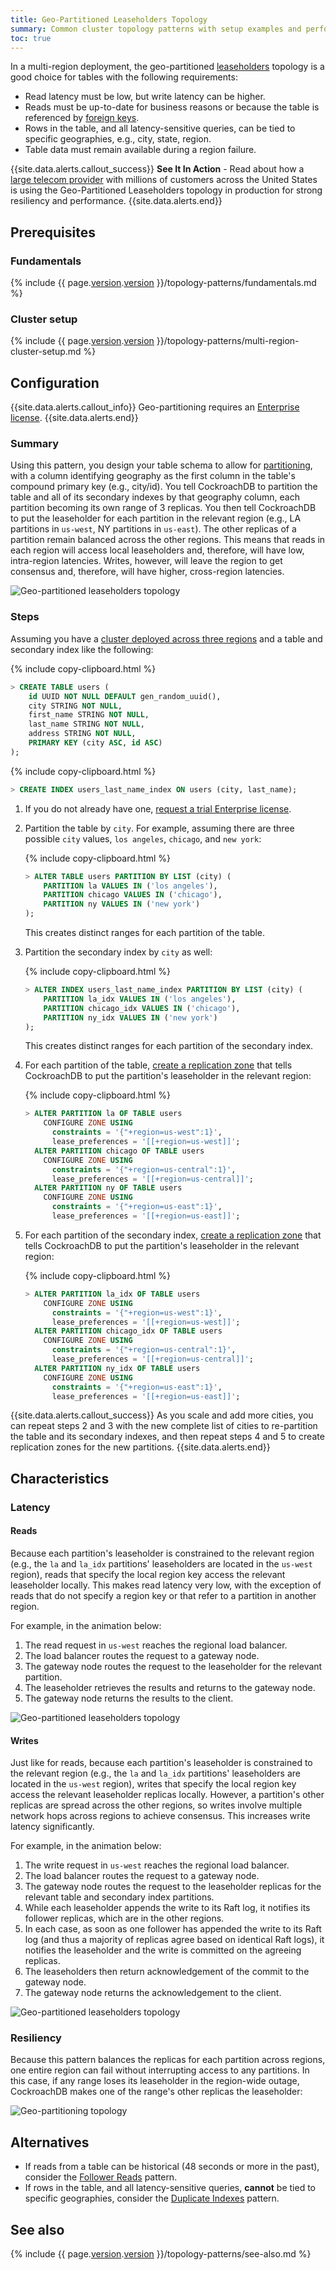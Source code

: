 ```yaml
---
title: Geo-Partitioned Leaseholders Topology
summary: Common cluster topology patterns with setup examples and performance considerations.
toc: true
---
```


In a multi-region deployment, the geo-partitioned [leaseholders](architecture/replication-layer.html#leases) topology is a good choice for tables with the following requirements:

- Read latency must be low, but write latency can be higher.
- Reads must be up-to-date for business reasons or because the table is referenced by [foreign keys](foreign-key.html).
- Rows in the table, and all latency-sensitive queries, can be tied to specific geographies, e.g., city, state, region.
- Table data must remain available during a region failure.

{{site.data.alerts.callout_success}}
**See It In Action** - Read about how a [large telecom provider](https://www.cockroachlabs.com/case-studies/telecom-provider-replaces-amazon-aurora-with-cockroachdb-to-attain-analways-on-customer-experience/) with millions of customers across the United States is using the Geo-Partitioned Leaseholders topology in production for strong resiliency and performance.
{{site.data.alerts.end}}

## Prerequisites

### Fundamentals

{% include {{ page.[version](cluster-settings.html#setting-version).[version](cluster-settings.html#setting-version) }}/topology-patterns/fundamentals.md %}

### Cluster setup

{% include {{ page.[version](cluster-settings.html#setting-version).[version](cluster-settings.html#setting-version) }}/topology-patterns/multi-region-cluster-setup.md %}

## Configuration

{{site.data.alerts.callout_info}}
Geo-partitioning requires an [Enterprise license](https://www.cockroachlabs.com/get-cockroachdb).
{{site.data.alerts.end}}

### Summary

Using this pattern, you design your table schema to allow for [partitioning](partitioning.html#table-creation), with a column identifying geography as the first column in the table's compound primary key (e.g., city/id). You tell CockroachDB to partition the table and all of its secondary indexes by that geography column, each partition becoming its own range of 3 replicas. You then tell CockroachDB to put the leaseholder for each partition in the relevant region (e.g., LA partitions in `us-west`, NY partitions in `us-east`). The other replicas of a partition remain balanced across the other regions. This means that reads in each region will access local leaseholders and, therefore, will have low, intra-region latencies. Writes, however, will leave the region to get consensus and, therefore, will have higher, cross-region latencies.

<img src="{{ 'images/v19.1/topology-patterns/topology_geo-partitioned_leaseholders1.png' | relative_url }}" alt="Geo-partitioned leaseholders topology" style="max-width:100%" />

### Steps

Assuming you have a [cluster deployed across three regions](#cluster-setup) and a table and secondary index like the following:

{% include copy-clipboard.html %}
~~~ sql
> CREATE TABLE users (
    id UUID NOT NULL DEFAULT gen_random_uuid(),
    city STRING NOT NULL,
    first_name STRING NOT NULL,
    last_name STRING NOT NULL,
    address STRING NOT NULL,
    PRIMARY KEY (city ASC, id ASC)
);
~~~

{% include copy-clipboard.html %}
~~~ sql
> CREATE INDEX users_last_name_index ON users (city, last_name);
~~~

1. If you do not already have one, [request a trial Enterprise license](https://www.cockroachlabs.com/get-cockroachdb).

2. Partition the table by `city`. For example, assuming there are three possible `city` values, `los angeles`, `chicago`, and `new york`:

    {% include copy-clipboard.html %}
    ~~~ sql
    > ALTER TABLE users PARTITION BY LIST (city) (
        PARTITION la VALUES IN ('los angeles'),
        PARTITION chicago VALUES IN ('chicago'),
        PARTITION ny VALUES IN ('new york')
    );
    ~~~

    This creates distinct ranges for each partition of the table.

3. Partition the secondary index by `city` as well:

    {% include copy-clipboard.html %}
    ~~~ sql
    > ALTER INDEX users_last_name_index PARTITION BY LIST (city) (
        PARTITION la_idx VALUES IN ('los angeles'),
        PARTITION chicago_idx VALUES IN ('chicago'),
        PARTITION ny_idx VALUES IN ('new york')
    );
    ~~~

    This creates distinct ranges for each partition of the secondary index.

4. For each partition of the table, [create a replication zone](configure-zone.html) that tells CockroachDB to put the partition's leaseholder in the relevant region:

    {% include copy-clipboard.html %}
    ~~~ sql
    > ALTER PARTITION la OF TABLE users
        CONFIGURE ZONE USING
          constraints = '{"+region=us-west":1}',
          lease_preferences = '[[+region=us-west]]';
      ALTER PARTITION chicago OF TABLE users
        CONFIGURE ZONE USING
          constraints = '{"+region=us-central":1}',
          lease_preferences = '[[+region=us-central]]';
      ALTER PARTITION ny OF TABLE users
        CONFIGURE ZONE USING
          constraints = '{"+region=us-east":1}',
          lease_preferences = '[[+region=us-east]]';
      ~~~

5. For each partition of the secondary index, [create a replication zone](configure-zone.html) that tells CockroachDB to put the partition's leaseholder in the relevant region:

    {% include copy-clipboard.html %}
    ~~~ sql
    > ALTER PARTITION la_idx OF TABLE users
        CONFIGURE ZONE USING
          constraints = '{"+region=us-west":1}',
          lease_preferences = '[[+region=us-west]]';
      ALTER PARTITION chicago_idx OF TABLE users
        CONFIGURE ZONE USING
          constraints = '{"+region=us-central":1}',
          lease_preferences = '[[+region=us-central]]';
      ALTER PARTITION ny_idx OF TABLE users
        CONFIGURE ZONE USING
          constraints = '{"+region=us-east":1}',
          lease_preferences = '[[+region=us-east]]';
    ~~~

{{site.data.alerts.callout_success}}
As you scale and add more cities, you can repeat steps 2 and 3 with the new complete list of cities to re-partition the table and its secondary indexes, and then repeat steps 4 and 5 to create replication zones for the new partitions.
{{site.data.alerts.end}}

## Characteristics

### Latency

#### Reads

Because each partition's leaseholder is constrained to the relevant region (e.g., the `la` and `la_idx` partitions' leaseholders are located in the `us-west` region), reads that specify the local region key access the relevant leaseholder locally. This makes read latency very low, with the exception of reads that do not specify a region key or that refer to a partition in another region.

For example, in the animation below:

1. The read request in `us-west` reaches the regional load balancer.
2. The load balancer routes the request to a gateway node.
3. The gateway node routes the request to the leaseholder for the relevant partition.
4. The leaseholder retrieves the results and returns to the gateway node.
5. The gateway node returns the results to the client.

<img src="{{ 'images/v19.1/topology-patterns/topology_geo-partitioned_leaseholders_reads.png' | relative_url }}" alt="Geo-partitioned leaseholders topology" style="max-width:100%" />

#### Writes

Just like for reads, because each partition's leaseholder is constrained to the relevant region (e.g., the `la` and `la_idx` partitions' leaseholders are located in the `us-west` region), writes that specify the local region key access the relevant leaseholder replicas locally. However, a partition's other replicas are spread across the other regions, so writes involve multiple network hops across regions to achieve consensus. This increases write latency significantly.

For example, in the animation below:

1. The write request in `us-west` reaches the regional load balancer.
2. The load balancer routes the request to a gateway node.
3. The gateway node routes the request to the leaseholder replicas for the relevant table and secondary index partitions.
4. While each leaseholder appends the write to its Raft log, it notifies its follower replicas, which are in the other regions.
5. In each case, as soon as one follower has appended the write to its Raft log (and thus a majority of replicas agree based on identical Raft logs), it notifies the leaseholder and the write is committed on the agreeing replicas.
6. The leaseholders then return acknowledgement of the commit to the gateway node.
7. The gateway node returns the acknowledgement to the client.

<img src="{{ 'images/v19.1/topology-patterns/topology_geo-partitioned_leaseholders_writes.gif' | relative_url }}" alt="Geo-partitioned leaseholders topology" style="max-width:100%" />

### Resiliency

Because this pattern balances the replicas for each partition across regions, one entire region can fail without interrupting access to any partitions. In this case, if any range loses its leaseholder in the region-wide outage, CockroachDB makes one of the range's other replicas the leaseholder:  

<img src="{{ 'images/v19.1/topology-patterns/topology_geo-partitioned_leaseholders_resiliency1.png' | relative_url }}" alt="Geo-partitioning topology" style="max-width:100%" />

<!-- However, if an additional machine fails at the same time as the region failure, the partitions that lose consensus become unavailable for reads and writes:

<img src="{{ 'images/v19.1/topology-patterns/topology_geo-partitioned_leaseholders_resiliency2.png' | relative_url }}" alt="Geo-partitioning topology" style="max-width:100%" /> -->

## Alternatives

- If reads from a table can be historical (48 seconds or more in the past), consider the [Follower Reads](topology-follower-reads.html) pattern.
- If rows in the table, and all latency-sensitive queries, **cannot** be tied to specific geographies, consider the [Duplicate Indexes](topology-duplicate-indexes.html) pattern.

## See also

{% include {{ page.[version](cluster-settings.html#setting-version).[version](cluster-settings.html#setting-version) }}/topology-patterns/see-also.md %}
